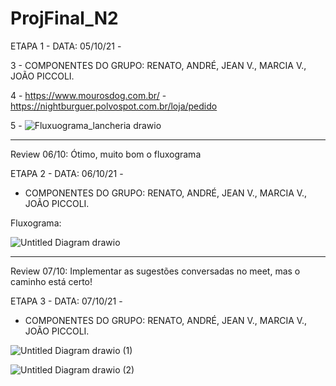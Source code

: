 # ProjFinal_N2

ETAPA 1 - DATA: 05/10/21 - 

3 - COMPONENTES DO GRUPO: RENATO, ANDRÉ, JEAN V., MARCIA V., JOÃO PICCOLI.

4 - https://www.mourosdog.com.br/   -  https://nightburguer.polvospot.com.br/loja/pedido

5 - ![Fluxuograma_lancheria drawio](https://user-images.githubusercontent.com/89554549/136126268-9eb6fd84-58fb-45b4-917f-573f675f7858.png)

______________________________________________
Review 06/10: Ótimo, muito bom o fluxograma

ETAPA 2 - DATA: 06/10/21 - 

- COMPONENTES DO GRUPO: RENATO, ANDRÉ, JEAN V., MARCIA V., JOÃO PICCOLI.

Fluxograma:


![Untitled Diagram drawio](https://user-images.githubusercontent.com/89554714/136304198-c8674a84-6404-4754-99d9-2769aae2e564.png)
____________________________________________
Review 07/10:
Implementar as sugestões conversadas no meet, mas o caminho está certo!

ETAPA 3 - DATA: 07/10/21 - 

- COMPONENTES DO GRUPO: RENATO, ANDRÉ, JEAN V., MARCIA V., JOÃO PICCOLI.


![Untitled Diagram drawio (1)](https://user-images.githubusercontent.com/89554714/136480035-902ba02e-5e22-4a70-866f-1d227c540444.png)

![Untitled Diagram drawio (2)](https://user-images.githubusercontent.com/89554714/136480075-65311a3e-41c6-47fd-ae5b-a264f3f9e9fa.png)
